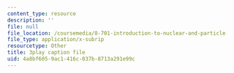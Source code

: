 ```yaml
---
content_type: resource
description: ''
file: null
file_location: /coursemedia/8-701-introduction-to-nuclear-and-particle-physics-fall-2020/4a8bf6059ac1416c037b8713a291e99c_JSlXpd9zm6Q.srt
file_type: application/x-subrip
resourcetype: Other
title: 3play caption file
uid: 4a8bf605-9ac1-416c-037b-8713a291e99c
---
```

